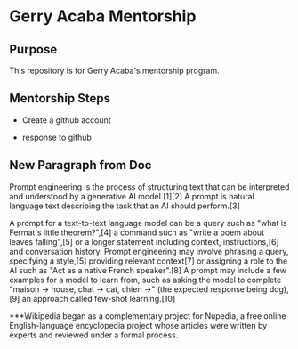 # Gerry Acaba Mentorship


## Purpose

This repository is for Gerry Acaba's mentorship program. 

## Mentorship Steps

* Create a github account

* response to github

## New Paragraph from Doc

Prompt engineering is the process of structuring text that can be interpreted and understood by a generative AI model.[1][2] A prompt is natural language text describing the task that an AI should perform.[3]

A prompt for a text-to-text language model can be a query such as "what is Fermat's little theorem?",[4] a command such as "write a poem about leaves falling",[5] or a longer statement including context, instructions,[6] and conversation history. Prompt engineering may involve phrasing a query, specifying a style,[5] providing relevant context[7] or assigning a role to the AI such as "Act as a native French speaker".[8] A prompt may include a few examples for a model to learn from, such as asking the model to complete "maison → house, chat → cat, chien →" (the expected response being dog),[9] an approach called few-shot learning.[10]

***Wikipedia began as a complementary project for Nupedia, a free online English-language encyclopedia project whose articles were written by experts and reviewed under a formal process.

